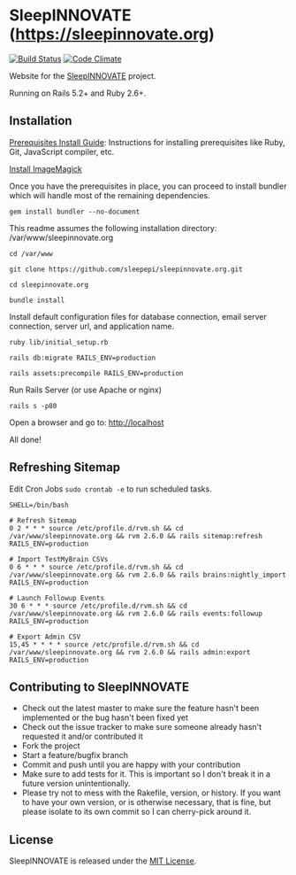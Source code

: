 # SleepINNOVATE (https://sleepinnovate.org)

[![Build Status](https://travis-ci.com/sleepepi/sleepinnovate.org.svg?branch=master)](https://travis-ci.com/sleepepi/sleepinnovate.org)
[![Code Climate](https://codeclimate.com/github/sleepepi/sleepinnovate.org/badges/gpa.svg)](https://codeclimate.com/github/sleepepi/sleepinnovate.org)

Website for the [SleepINNOVATE](https://sleepinnovate.org) project.

Running on Rails 5.2+ and Ruby 2.6+.

## Installation

[Prerequisites Install Guide](https://github.com/remomueller/documentation):
Instructions for installing prerequisites like Ruby, Git, JavaScript compiler,
etc.

[Install ImageMagick](https://github.com/nsrr/www.sleepdata.org#installing-mini-magick---image-upload-resizing)

Once you have the prerequisites in place, you can proceed to install bundler
which will handle most of the remaining dependencies.

```
gem install bundler --no-document
```

This readme assumes the following installation directory: /var/www/sleepinnovate.org

```
cd /var/www

git clone https://github.com/sleepepi/sleepinnovate.org.git

cd sleepinnovate.org

bundle install
```

Install default configuration files for database connection, email server
connection, server url, and application name.

```
ruby lib/initial_setup.rb

rails db:migrate RAILS_ENV=production

rails assets:precompile RAILS_ENV=production
```

Run Rails Server (or use Apache or nginx)

```
rails s -p80
```

Open a browser and go to: [http://localhost](http://localhost)

All done!

## Refreshing Sitemap

Edit Cron Jobs `sudo crontab -e` to run scheduled tasks.

```
SHELL=/bin/bash

# Refresh Sitemap
0 2 * * * source /etc/profile.d/rvm.sh && cd /var/www/sleepinnovate.org && rvm 2.6.0 && rails sitemap:refresh RAILS_ENV=production

# Import TestMyBrain CSVs
0 6 * * * source /etc/profile.d/rvm.sh && cd /var/www/sleepinnovate.org && rvm 2.6.0 && rails brains:nightly_import RAILS_ENV=production

# Launch Followup Events
30 6 * * * source /etc/profile.d/rvm.sh && cd /var/www/sleepinnovate.org && rvm 2.6.0 && rails events:followup RAILS_ENV=production

# Export Admin CSV
15,45 * * * * source /etc/profile.d/rvm.sh && cd /var/www/sleepinnovate.org && rvm 2.6.0 && rails admin:export RAILS_ENV=production
```

## Contributing to SleepINNOVATE

- Check out the latest master to make sure the feature hasn't been implemented
  or the bug hasn't been fixed yet
- Check out the issue tracker to make sure someone already hasn't requested it
  and/or contributed it
- Fork the project
- Start a feature/bugfix branch
- Commit and push until you are happy with your contribution
- Make sure to add tests for it. This is important so I don't break it in a
  future version unintentionally.
- Please try not to mess with the Rakefile, version, or history. If you want to
  have your own version, or is otherwise necessary, that is fine, but please
  isolate to its own commit so I can cherry-pick around it.

## License

SleepINNOVATE is released under the [MIT License](http://www.opensource.org/licenses/MIT).
